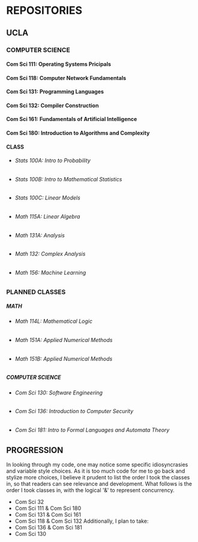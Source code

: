 # REPOSITORIES

[//]: # "# OPEN SOURCE"

## UCLA
### COMPUTER SCIENCE
#### Com Sci 111: Operating Systems Pricipals
#### Com Sci 118: Computer Network Fundamentals
#### Com Sci 131: Programming Languages
#### Com Sci 132: Compiler Construction
#### Com Sci 161: Fundamentals of Artificial Intelligence
#### Com Sci 180: Introduction to Algorithms and Complexity
#### CLASS
   * ###### Stats 100A: Intro to Probability
   * ###### Stats 100B: Intro to Mathematical Statistics
   * ###### Stats 100C: Linear Models
   * ###### Math 115A: Linear Algebra
   * ###### Math 131A: Analysis
   * ###### Math 132: Complex Analysis
   * ###### Math 156: Machine Learning

### PLANNED CLASSES
##### MATH
  * ###### Math 114L: Mathematical Logic
  * ###### Math 151A: Applied Numerical Methods
  * ###### Math 151B: Applied Numerical Methods
##### COMPUTER SCIENCE
  * ###### Com Sci 130: Software Engineering
  * ###### Com Sci 136: Introduction to Computer Security
  * ###### Com Sci 181: Intro to Formal Languages and Automata Theory
  
## PROGRESSION
In looking through my code, one may notice some specific idiosyncrasies and variable style choices. As it is too much code for me to go back and stylize more choices, I believe it prudent to list the order I took the classes in, so that readers can see relevance and development. What follows is the order I took classes in, with the logical '&' to represent concurrency.
* Com Sci 32
* Com Sci 111 & Com Sci 180
* Com Sci 131 & Com Sci 161
* Com Sci 118 & Com Sci 132
Additionally, I plan to take:
* Com Sci 136 & Com Sci 181
* Com Sci 130


<!--
**henrygenus/henrygenus** is a ✨ _special_ ✨ repository because its `README.md` (this file) appears on your GitHub profile.
